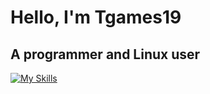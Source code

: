 # Hello, I'm Tgames19
## A programmer and Linux user
[![My Skills](https://skillicons.dev/icons?i=py,cs,linux,neovim,godot)](https://skillicons.dev)
